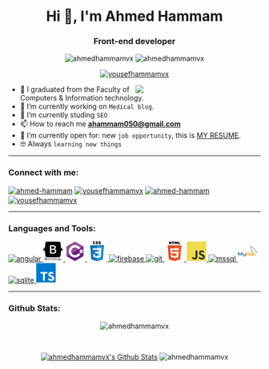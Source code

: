 <h1 align="center">Hi 👋, I'm Ahmed Hammam</h1>
<h3 align="center">Front-end developer</h3>

<p align="center"> <img src="https://komarev.com/ghpvc/?username=ahmedhammamvx&label=Profile%20views&color=0e75b6&style=flat" alt="ahmedhammamvx" />
		   <img src="https://img.shields.io/github/followers/ahmedhammamvx?label=Followers" alt="ahmedhammamvx" />
       
<p align="center"> <a href="https://twitter.com/yousefhammamvx" target="blank"><img src="https://img.shields.io/twitter/follow/yousefhammamvx?logo=twitter&style=for-the-badge" alt="yousefhammamvx" /></a> </p>

<img align="right" src="https://user-images.githubusercontent.com/63050133/156676671-d5b2e362-97d4-4404-9447-dd71ddfea82f.gif" width = 250px/>

- :school: I graduated from the Faculty of Computers & Information technology.
- 🔭 I’m currently working on `Medical blog`.
- 🌱 I’m currently studing `SEO`
- 📫 How to reach me **ahammam050@gmail.com**
- :thinking: I’m currently open for: new `job opportunity`, this is [MY RESUME](https://drive.google.com/file/d/1_RNNGG8N3OlbiKDRRAD0d6ZPHeovq09m/view).
- :nerd_face: Always `learning new things`
<hr>
<h3 align="left">Connect with me:</h3>
<p align="left">
<a href="https://codepen.io/ahmed-hammam" target="blank"><img align="center" src="https://raw.githubusercontent.com/rahuldkjain/github-profile-readme-generator/master/src/images/icons/Social/codepen.svg" alt="ahmed-hammam" height="30" width="40" /></a>
<a href="https://twitter.com/yousefhammamvx" target="blank"><img align="center" src="https://raw.githubusercontent.com/rahuldkjain/github-profile-readme-generator/master/src/images/icons/Social/twitter.svg" alt="yousefhammamvx" height="30" width="40" /></a>
<a href="https://linkedin.com/in/ahmed-hammam" target="blank"><img align="center" src="https://raw.githubusercontent.com/rahuldkjain/github-profile-readme-generator/master/src/images/icons/Social/linked-in-alt.svg" alt="ahmed-hammam" height="30" width="40" /></a>
<a href="https://www.behance.net/yousefhammamvx" target="blank"><img align="center" src="https://raw.githubusercontent.com/rahuldkjain/github-profile-readme-generator/master/src/images/icons/Social/behance.svg" alt="yousefhammamvx" height="30" width="40" /></a>
</p>
<hr>
<h3 align="left">Languages and Tools:</h3>
<p align="left"> <a href="https://angular.io" target="_blank" rel="noreferrer"> <img src="https://angular.io/assets/images/logos/angular/angular.svg" alt="angular" width="40" height="40"/> </a> <a href="https://getbootstrap.com" target="_blank" rel="noreferrer"> <img src="https://raw.githubusercontent.com/devicons/devicon/master/icons/bootstrap/bootstrap-plain-wordmark.svg" alt="bootstrap" width="40" height="40"/> </a> <a href="https://www.w3schools.com/cs/" target="_blank" rel="noreferrer"> <img src="https://raw.githubusercontent.com/devicons/devicon/master/icons/csharp/csharp-original.svg" alt="csharp" width="40" height="40"/> </a> <a href="https://www.w3schools.com/css/" target="_blank" rel="noreferrer"> <img src="https://raw.githubusercontent.com/devicons/devicon/master/icons/css3/css3-original-wordmark.svg" alt="css3" width="40" height="40"/> </a> <a href="https://firebase.google.com/" target="_blank" rel="noreferrer"> <img src="https://www.vectorlogo.zone/logos/firebase/firebase-icon.svg" alt="firebase" width="40" height="40"/> </a> <a href="https://git-scm.com/" target="_blank" rel="noreferrer"> <img src="https://www.vectorlogo.zone/logos/git-scm/git-scm-icon.svg" alt="git" width="40" height="40"/> </a> <a href="https://www.w3.org/html/" target="_blank" rel="noreferrer"> <img src="https://raw.githubusercontent.com/devicons/devicon/master/icons/html5/html5-original-wordmark.svg" alt="html5" width="40" height="40"/> </a> <a href="https://developer.mozilla.org/en-US/docs/Web/JavaScript" target="_blank" rel="noreferrer"> <img src="https://raw.githubusercontent.com/devicons/devicon/master/icons/javascript/javascript-original.svg" alt="javascript" width="40" height="40"/> </a> <a href="https://www.microsoft.com/en-us/sql-server" target="_blank" rel="noreferrer"> <img src="https://www.svgrepo.com/show/303229/microsoft-sql-server-logo.svg" alt="mssql" width="40" height="40"/> </a> <a href="https://www.mysql.com/" target="_blank" rel="noreferrer"> <img src="https://raw.githubusercontent.com/devicons/devicon/master/icons/mysql/mysql-original-wordmark.svg" alt="mysql" width="40" height="40"/> </a> <a href="https://www.sqlite.org/" target="_blank" rel="noreferrer"> <img src="https://www.vectorlogo.zone/logos/sqlite/sqlite-icon.svg" alt="sqlite" width="40" height="40"/> </a> <a href="https://www.typescriptlang.org/" target="_blank" rel="noreferrer"> <img src="https://raw.githubusercontent.com/devicons/devicon/master/icons/typescript/typescript-original.svg" alt="typescript" width="40" height="40"/> </a> </p>
<hr>
<h3 align="left">Github Stats:</h3> 
<p align="center"><img src="https://github-readme-streak-stats.herokuapp.com/?user=ahmedhammamvx&theme=tokyonight_duo" alt="ahmedhammamvx" /></p>
  <br/>
  <p align="center">
    <a href="https://github.com/anuraghazra/github-readme-stats">
	    <img alt="ahmedhammamvx's Github Stats" src="https://github-readme-stats.vercel.app/api?username=ahmedhammamvx&show_icons=true&count_private=true&locale=en&theme=tokyonight&layout=compact" height="230px"/></a>
	  <img src="https://github-readme-stats.vercel.app/api/top-langs?username=ahmedhammamvx&langs_count=10&show_icons=true&locale=en&theme=tokyonight" alt="ahmedhammamvx" height="230px"/>
<br/>
